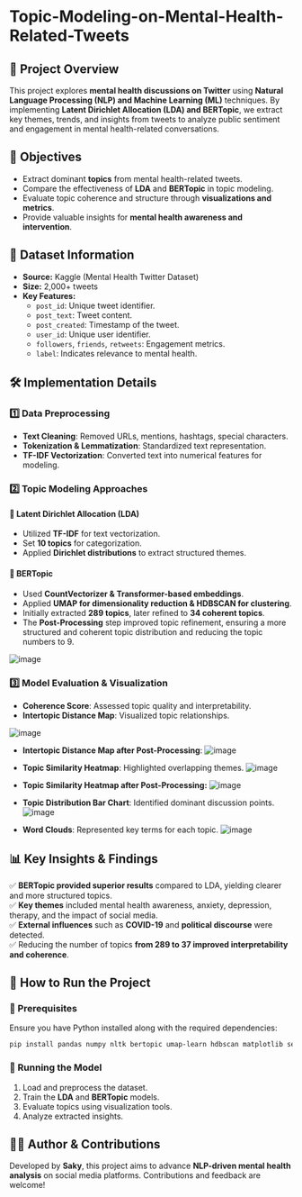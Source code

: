 # Topic-Modeling-on-Mental-Health-Related-Tweets

## **📌 Project Overview**
This project explores **mental health discussions on Twitter** using **Natural Language Processing (NLP) and Machine Learning (ML)** techniques. By implementing **Latent Dirichlet Allocation (LDA) and BERTopic**, we extract key themes, trends, and insights from tweets to analyze public sentiment and engagement in mental health-related conversations.

## **🎯 Objectives**
- Extract dominant **topics** from mental health-related tweets.
- Compare the effectiveness of **LDA** and **BERTopic** in topic modeling.
- Evaluate topic coherence and structure through **visualizations and metrics**.
- Provide valuable insights for **mental health awareness and intervention**.

## **📂 Dataset Information**
- **Source:** Kaggle (Mental Health Twitter Dataset)
- **Size:** 2,000+ tweets
- **Key Features:**
  - `post_id`: Unique tweet identifier.
  - `post_text`: Tweet content.
  - `post_created`: Timestamp of the tweet.
  - `user_id`: Unique user identifier.
  - `followers`, `friends`, `retweets`: Engagement metrics.
  - `label`: Indicates relevance to mental health.

## **🛠️ Implementation Details**
### **1️⃣ Data Preprocessing**
- **Text Cleaning**: Removed URLs, mentions, hashtags, special characters.
- **Tokenization & Lemmatization**: Standardized text representation.
- **TF-IDF Vectorization**: Converted text into numerical features for modeling.

### **2️⃣ Topic Modeling Approaches**
#### **📌 Latent Dirichlet Allocation (LDA)**
- Utilized **TF-IDF** for text vectorization.
- Set **10 topics** for categorization.
- Applied **Dirichlet distributions** to extract structured themes.

#### **📌 BERTopic**
- Used **CountVectorizer & Transformer-based embeddings**.
- Applied **UMAP for dimensionality reduction & HDBSCAN for clustering**.
- Initially extracted **289 topics**, later refined to **34 coherent topics**.
- The **Post-Processing** step improved topic refinement, ensuring a more structured and coherent topic distribution and reducing the topic numbers to 9.
  
![image](https://github.com/user-attachments/assets/66c87bff-7788-45d8-bcf8-a48a304d3bd9)
 

### **3️⃣ Model Evaluation & Visualization**
- **Coherence Score**: Assessed topic quality and interpretability.
- **Intertopic Distance Map**: Visualized topic relationships.

![image](https://github.com/user-attachments/assets/10c51e27-c67e-4747-bc3c-2c0c4e15e647)

- **Intertopic Distance Map after Post-Processing**:
![image](https://github.com/user-attachments/assets/46d32056-7c56-4d46-9546-3c2543d14b73)


- **Topic Similarity Heatmap**: Highlighted overlapping themes.
![image](https://github.com/user-attachments/assets/e688e799-4513-4ac4-90fd-d5bce38b7538)

- **Topic Similarity Heatmap after Post-Processing:**
![image](https://github.com/user-attachments/assets/3f5a1066-008b-4e44-b046-457223065e66)


- **Topic Distribution Bar Chart**: Identified dominant discussion points.
![image](https://github.com/user-attachments/assets/e0fd28d3-4589-4d7b-ba4a-0224c6447284)

- **Word Clouds**: Represented key terms for each topic.
![image](https://github.com/user-attachments/assets/39b8279f-9030-4aaf-9d85-b264cf83b298)


## **📊 Key Insights & Findings**
✅ **BERTopic provided superior results** compared to LDA, yielding clearer and more structured topics.<br>
✅ **Key themes** included mental health awareness, anxiety, depression, therapy, and the impact of social media.<br>
✅ **External influences** such as **COVID-19** and **political discourse** were detected.<br>
✅ Reducing the number of topics **from 289 to 37 improved interpretability and coherence**.


## **🚀 How to Run the Project**
### **🔹 Prerequisites**
Ensure you have Python installed along with the required dependencies:
```bash
pip install pandas numpy nltk bertopic umap-learn hdbscan matplotlib seaborn
```

### **🔹 Running the Model**
1. Load and preprocess the dataset.
2. Train the **LDA** and **BERTopic** models.
3. Evaluate topics using visualization tools.
4. Analyze extracted insights.

## **👨‍💻 Author & Contributions**
Developed by **Saky**, this project aims to advance **NLP-driven mental health analysis** on social media platforms. Contributions and feedback are welcome!

